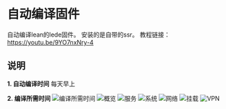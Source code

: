 # 自动编译固件

自动编译lean的lede固件。
安装的是自带的ssr。
教程链接：https://youtu.be/9YO7nxNry-4

## 说明

**1. 自动编译时间**
每天早上

    
**2. 编译所需时间**
![编译所需时间](IMG/编译所需时间.png) 
![概览](IMG/概览.png) 
![服务](IMG/服务.png) 
![系统](IMG/系统.png) 
![网络](IMG/网络.png) 
![挂载](IMG/挂载.png) 
![VPN](IMG/VPN.png) 
